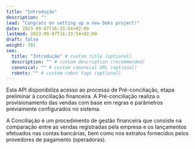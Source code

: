 ```yaml
---
title: "Introdução"
description: ""
lead: "Congrats on setting up a new Doks project!"
date: 2023-09-07T16:33:54+02:00
lastmod: 2023-09-07T16:33:54+02:00
draft: false
weight: 701
seo:
  title: "Introdução" # custom title (optional)
  description: "" # custom description (recommended)
  canonical: "" # custom canonical URL (optional)
  robots: "" # custom robot tags (optional)
---
```


Esta API disponibiliza acesso ao processo de Pré-conciliação, etapa preliminar à conciliação financeira. A Pré-conciliação realiza o provisionamento das vendas com base em regras e parâmetros previamente configurados no sistema.

A Conciliação é um procedimento de gestão financeira que consiste na comparação entre as vendas registradas pela empresa e os lançamentos efetuados nas contas bancárias, bem como nos extratos fornecidos pelos provedores de pagamento (operadoras).
